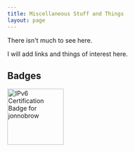 ```yaml
---
title: Miscellaneous Stuff and Things
layout: page
---
```


There isn't much to see here.


I will add links and things of interest here.


## Badges

<img src="//ipv6.he.net/certification/create_badge.php?pass_name=jonnobrow&amp;badge=1" style="border: 0; width: 128px; height: 128px" alt="IPv6 Certification Badge for jonnobrow"></img>
